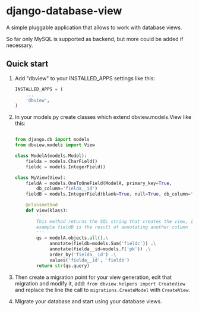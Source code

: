 # django-database-view

A simple pluggable application that allows to work with database views.

So far only MySQL is supported as backend, but more could be added if necessary.

## Quick start

1. Add "dbview" to your INSTALLED_APPS settings like this:

    ```python
    INSTALLED_APPS = (
        ...
        'dbview',
    )
    ```

2. In your models.py create classes which extend dbview.models.View
like this:


    ```python

    from django.db import models
    from dbview.models import View

    class ModelA(models.Model):
        fielda = models.CharField()
        fieldc = models.IntegerField()

    class MyView(View):
        fieldA = models.OneToOneField(ModelA, primary_key=True,
            db_column='fielda__id')
        fieldB = models.IntegerField(blank=True, null=True, db_column='fieldb')

        @classmethod
        def view(klass):
            '''
            This method returns the SQL string that creates the view, in this
            example fieldB is the result of annotating another column
            '''
            qs = modelA.objects.all().\
                 annotate(fieldb=models.Sum('fieldc')) .\
                 annotate(fielda__id=models.F('pk')) .\
                 order_by('fielda__id') .\
                 values('fielda__id', 'fieldb')
            return str(qs.query)
    ```


3. Then create a migration point for your view generation, edit that migration
and modify it, add: `from dbview.helpers import CreateView` and replace the line
the call to `migrations.CreateModel` with `CreateView`.


4. Migrate your database and start using your database views.
